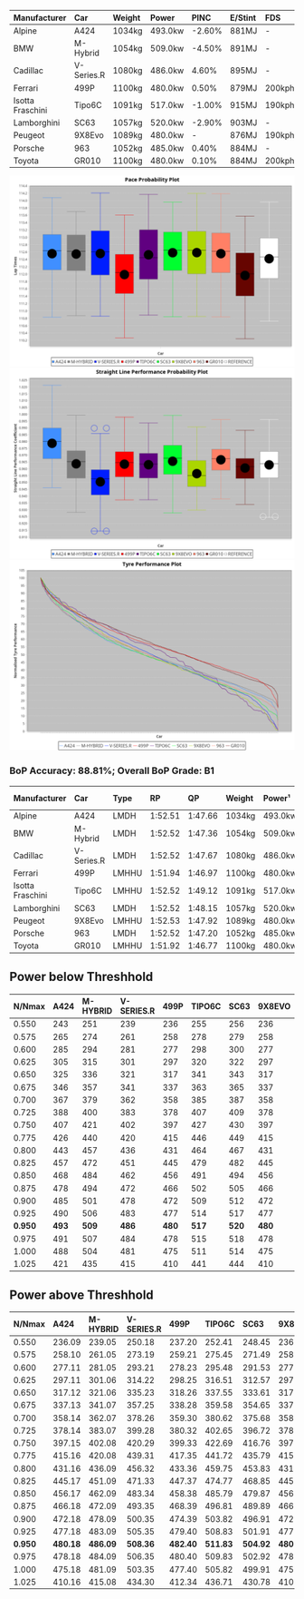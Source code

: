 | Manufacturer     | Car        | Weight | Power   | PINC    | E/Stint | FDS     |
|:-|:-|:-|:-|:-|:-|:-|
| Alpine           | A424       | 1034kg | 493.0kw | -2.60%  | 881MJ   |    -    |
| BMW              | M-Hybrid   | 1054kg | 509.0kw | -4.50%  | 891MJ   |    -    |
| Cadillac         | V-Series.R | 1080kg | 486.0kw | 4.60%   | 895MJ   |    -    |
| Ferrari          | 499P       | 1100kg | 480.0kw | 0.50%   | 879MJ   | 200kph  |
| Isotta Fraschini | Tipo6C     | 1091kg | 517.0kw | -1.00%  | 915MJ   | 190kph  |
| Lamborghini      | SC63       | 1057kg | 520.0kw | -2.90%  | 903MJ   |    -    |
| Peugeot          | 9X8Evo     | 1089kg | 480.0kw |    -    | 876MJ   | 190kph  |
| Porsche          | 963        | 1052kg | 485.0kw | 0.40%   | 884MJ   |    -    |
| Toyota           | GR010      | 1100kg | 480.0kw | 0.10%   | 884MJ   | 200kph  |

![PACECHART](./IMG/AUTO.png)
![STRAIGHTLINEPERFORMANCECHART](./IMG/AUTO_sp.png)
![TYREPERFORMANCECHART](./IMG/AUTO_tw.png)

### BoP Accuracy: 88.81%; Overall BoP Grade: B1
| Manufacturer     | Car        | Type  | RP      | QP      | Weight | Power¹  | Threshhold | PINC    | Power²   | E/Stint | AVG Vmax  | FDS     | RDLC | L/Stint | BOP-Grade | Model Accuracy | Model Points | Match%  | SimDiff |
|:-|:-|:-|:-|:-|:-|:-|:-|:-|:-|:-|:-|:-|:-|:-|:-|:-|:-|:-|:-|
| Alpine           | A424       | LMDH  | 1:52.51 | 1:47.66 | 1034kg | 493.0kw | 250.0kph   | -2.60%  | 480.20kw |  881MJ  | 285.75kph |    -    | 1.02 | 34      | +A2       | 100.00%        | 946          | 92.46%  | #       |
| BMW              | M-Hybrid   | LMDH  | 1:52.52 | 1:47.36 | 1054kg | 509.0kw | 250.0kph   | -4.50%  | 486.10kw |  891MJ  | 283.39kph |    -    | 1.01 | 34      | ~A1       | 100.00%        | 1998         | 96.99%  | #       |
| Cadillac         | V-Series.R | LMDH  | 1:52.52 | 1:47.67 | 1080kg | 486.0kw | 250.0kph   | 4.60%   | 508.40kw |  895MJ  | 281.30kph |    -    | 0.98 | 34      | +B1       | 98.11%         | 3991         | 89.33%  | +1.19   |
| Ferrari          | 499P       | LMHHU | 1:51.94 | 1:46.97 | 1100kg | 480.0kw | 250.0kph   | 0.50%   | 482.40kw |  879MJ  | 280.25kph | 200kph  | 0.99 | 34      | -B2       | 98.72%         | 4180         | 81.26%  | +1.92   |
| Isotta Fraschini | Tipo6C     | LMHHU | 1:52.52 | 1:49.12 | 1091kg | 517.0kw | 250.0kph   | -1.00%  | 511.80kw |  915MJ  | 283.85kph | 190kph  | 1.01 | 34      | +C2       | 97.73%         | 129          | 70.94%  | #       |
| Lamborghini      | SC63       | LMDH  | 1:52.52 | 1:48.15 | 1057kg | 520.0kw | 250.0kph   | -2.90%  | 504.90kw |  903MJ  | 285.29kph |    -    | 1.03 | 34      | ~A1       | 100.00%        | 784          | 95.76%  | #       |
| Peugeot          | 9X8Evo     | LMHHU | 1:52.53 | 1:47.92 | 1089kg | 480.0kw | 250.0kph   |    -    | 480.00kw |  876MJ  | 279.54kph | 190kph  | 0.97 | 34      | +A2       | 100.00%        | 636          | 92.93%  | #       |
| Porsche          | 963        | LMDH  | 1:52.52 | 1:47.20 | 1052kg | 485.0kw | 250.0kph   | 0.40%   | 486.90kw |  884MJ  | 283.49kph |    -    | 1.01 | 34      | ~A1       | 99.91%         | 11713        | 100.00% | +0.67   |
| Toyota           | GR010      | LMHHU | 1:51.92 | 1:46.77 | 1100kg | 480.0kw | 250.0kph   | 0.10%   | 480.50kw |  884MJ  | 279.57kph | 200kph  | 1.00 | 34      | -C1       | 99.90%         | 3123         | 79.59%  | +1.58   |

## Power below Threshhold
| N/Nmax    | A424    | M-HYBRID | V-SERIES.R | 499P    | TIPO6C  | SC63    | 9X8EVO  | 963     | GR010   |
|:-|:-|:-|:-|:-|:-|:-|:-|:-|:-|
|  0.550    |  243    |  251     |  239       |  236    |  255    |  256    |  236    |  239    |  236    |
|  0.575    |  265    |  274     |  261       |  258    |  278    |  279    |  258    |  261    |  258    |
|  0.600    |  285    |  294     |  281       |  277    |  298    |  300    |  277    |  280    |  277    |
|  0.625    |  305    |  315     |  301       |  297    |  320    |  322    |  297    |  300    |  297    |
|  0.650    |  325    |  336     |  321       |  317    |  341    |  343    |  317    |  320    |  317    |
|  0.675    |  346    |  357     |  341       |  337    |  363    |  365    |  337    |  341    |  337    |
|  0.700    |  367    |  379     |  362       |  358    |  385    |  387    |  358    |  362    |  358    |
|  0.725    |  388    |  400     |  383       |  378    |  407    |  409    |  378    |  382    |  378    |
|  0.750    |  407    |  421     |  402       |  397    |  427    |  430    |  397    |  401    |  397    |
|  0.775    |  426    |  440     |  420       |  415    |  446    |  449    |  415    |  419    |  415    |
|  0.800    |  443    |  457     |  436       |  431    |  464    |  467    |  431    |  436    |  431    |
|  0.825    |  457    |  472     |  451       |  445    |  479    |  482    |  445    |  450    |  445    |
|  0.850    |  468    |  484     |  462       |  456    |  491    |  494    |  456    |  461    |  456    |
|  0.875    |  478    |  494     |  472       |  466    |  502    |  505    |  466    |  471    |  466    |
|  0.900    |  485    |  501     |  478       |  472    |  509    |  512    |  472    |  477    |  472    |
|  0.925    |  490    |  506     |  483       |  477    |  514    |  517    |  477    |  482    |  477    |
| **0.950** | **493** | **509**  | **486**    | **480** | **517** | **520** | **480** | **485** | **480** |
|  0.975    |  491    |  507     |  484       |  478    |  515    |  518    |  478    |  483    |  478    |
|  1.000    |  488    |  504     |  481       |  475    |  511    |  514    |  475    |  480    |  475    |
|  1.025    |  421    |  435     |  415       |  410    |  441    |  444    |  410    |  414    |  410    |

## Power above Threshhold
| N/Nmax    | A424       | M-HYBRID   | V-SERIES.R | 499P       | TIPO6C     | SC63       | 9X8EVO  | 963        | GR010      |
|:-|:-|:-|:-|:-|:-|:-|:-|:-|:-|
|  0.550    |  236.09    |  239.05    |  250.18    |  237.20    |  252.41    |  248.45    |  236    |  239.46    |  236.24    |
|  0.575    |  258.10    |  261.05    |  273.19    |  259.21    |  275.45    |  271.49    |  258    |  261.50    |  258.26    |
|  0.600    |  277.11    |  281.05    |  293.21    |  278.23    |  295.48    |  291.53    |  277    |  281.54    |  277.28    |
|  0.625    |  297.11    |  301.06    |  314.22    |  298.25    |  316.51    |  312.57    |  297    |  301.58    |  297.30    |
|  0.650    |  317.12    |  321.06    |  335.23    |  318.26    |  337.55    |  333.61    |  317    |  321.62    |  317.32    |
|  0.675    |  337.13    |  341.07    |  357.25    |  338.28    |  359.58    |  354.65    |  337    |  341.66    |  337.34    |
|  0.700    |  358.14    |  362.07    |  378.26    |  359.30    |  380.62    |  375.68    |  358    |  362.70    |  358.36    |
|  0.725    |  378.14    |  383.07    |  399.28    |  380.32    |  402.65    |  396.72    |  378    |  383.74    |  378.38    |
|  0.750    |  397.15    |  402.08    |  420.29    |  399.33    |  422.69    |  416.76    |  397    |  402.78    |  397.40    |
|  0.775    |  415.16    |  420.08    |  439.31    |  417.35    |  441.72    |  435.79    |  415    |  420.81    |  415.41    |
|  0.800    |  431.16    |  436.09    |  456.32    |  433.36    |  459.75    |  453.83    |  431    |  436.84    |  431.43    |
|  0.825    |  445.17    |  451.09    |  471.33    |  447.37    |  474.77    |  468.85    |  445    |  451.87    |  445.44    |
|  0.850    |  456.17    |  462.09    |  483.34    |  458.38    |  485.79    |  479.87    |  456    |  462.89    |  456.46    |
|  0.875    |  466.18    |  472.09    |  493.35    |  468.39    |  496.81    |  489.89    |  466    |  472.91    |  466.47    |
|  0.900    |  472.18    |  478.09    |  500.35    |  474.39    |  503.82    |  496.91    |  472    |  478.92    |  472.47    |
|  0.925    |  477.18    |  483.09    |  505.35    |  479.40    |  508.83    |  501.91    |  477    |  483.93    |  477.48    |
| **0.950** | **480.18** | **486.09** | **508.36** | **482.40** | **511.83** | **504.92** | **480** | **486.94** | **480.48** |
|  0.975    |  478.18    |  484.09    |  506.35    |  480.40    |  509.83    |  502.92    |  478    |  484.94    |  478.48    |
|  1.000    |  475.18    |  481.09    |  503.35    |  477.40    |  505.82    |  499.91    |  475    |  481.93    |  475.47    |
|  1.025    |  410.16    |  415.08    |  434.30    |  412.34    |  436.71    |  430.78    |  410    |  415.80    |  410.41    |
